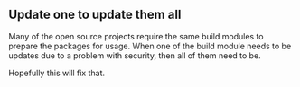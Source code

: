 ## Update one to update them all

Many of the open source projects require the same build modules to prepare
the packages for usage. When one of the build module needs to be updates due
to a problem with security, then all of them need to be.

Hopefully this will fix that.
